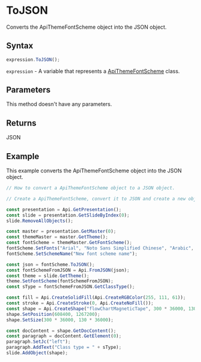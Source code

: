 # ToJSON

Converts the ApiThemeFontScheme object into the JSON object.

## Syntax

```javascript
expression.ToJSON();
```

`expression` - A variable that represents a [ApiThemeFontScheme](../ApiThemeFontScheme.md) class.

## Parameters

This method doesn't have any parameters.

## Returns

JSON

## Example

This example converts the ApiThemeFontScheme object into the JSON object.

```javascript editor-pptx
// How to convert a ApiThemeFontScheme object to a JSON object.

// Create a ApiThemeFontScheme, convert it to JSON and create a new object from it.

const presentation = Api.GetPresentation();
const slide = presentation.GetSlideByIndex(0);
slide.RemoveAllObjects();

const master = presentation.GetMaster(0);
const themeMaster = master.GetTheme();
const fontScheme = themeMaster.GetFontScheme();
fontScheme.SetFonts("Arial", "Noto Sans Simplified Chinese", "Arabic", "Times New Roman", "Noto Serif Simplified Chinese", "Arabic", "New font scheme");
fontScheme.SetSchemeName("New font scheme name");

const json = fontScheme.ToJSON();
const fontSchemeFromJSON = Api.FromJSON(json);
const theme = slide.GetTheme();
theme.SetFontScheme(fontSchemeFromJSON);
const sType = fontSchemeFromJSON.GetClassType();

const fill = Api.CreateSolidFill(Api.CreateRGBColor(255, 111, 61));
const stroke = Api.CreateStroke(0, Api.CreateNoFill());
const shape = Api.CreateShape("flowChartMagneticTape", 300 * 36000, 130 * 36000, fill, stroke);
shape.SetPosition(608400, 1267200);
shape.SetSize(300 * 36000, 130 * 36000);

const docContent = shape.GetDocContent();
const paragraph = docContent.GetElement(0);
paragraph.SetJc("left");
paragraph.AddText("Class type = " + sType);
slide.AddObject(shape);

```
